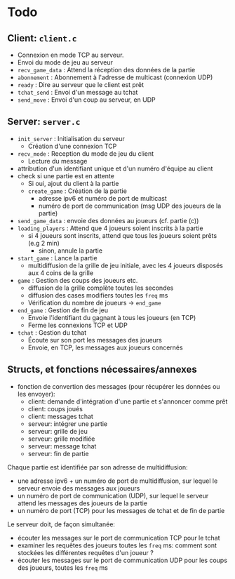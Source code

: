 # Todo

## Client: `client.c`

- Connexion en mode TCP au serveur.
- Envoi du mode de jeu au serveur
- `recv_game_data` : Attend la réception des données de la partie
- `abonnement` : Abonnement à l'adresse de multicast (connexion UDP)
- `ready` : Dire au serveur que le client est prêt
- `tchat_send` : Envoi d'un message au tchat
- `send_move` : Envoi d'un coup au serveur, en UDP

## Server: `server.c`

- `init_server` : Initialisation du serveur
  - Création d'une connexion TCP
- `recv_mode` : Reception du mode de jeu du client
  - Lecture du message
- attribution d'un identifiant unique et d'un numéro d'équipe au client
- check si une partie est en attente
  - Si oui, ajout du client à la partie
  - `create_game` : Création de la partie
    - adresse ipv6 et numéro de port de multicast
    - numéro de port de communication (msg UDP des joueurs de la partie)
- `send_game_data` : envoie des données au joueurs (cf. partie (c))
- `loading_players` : Attend que 4 joueurs soient inscrits à la partie
  - si 4 joueurs sont inscrits, attend que tous les joueurs soient prêts (e.g 2 min)
    - sinon, annule la partie
- `start_game` : Lance la partie
  - multidiffusion de la grille de jeu initiale, avec les 4 joueurs disposés aux 4 coins de la grille
- `game` : Gestion des coups des joueurs etc.
  - diffusion de la grille complète toutes les secondes
  - diffusion des cases modifiers toutes les `freq` ms
  - Vérification du nombre de joueurs $\to$ `end_game`
- `end_game` : Gestion de fin de jeu
  - Envoie l'identifiant du gagnant à tous les joueurs (en TCP)
  - Ferme les connexions TCP et UDP
- `tchat` : Gestion du tchat
  - Écoute sur son port les messages des joueurs
  - Envoie, en TCP, les messages aux joueurs concernés

## Structs, et fonctions nécessaires/annexes

- fonction de convertion des messages (pour récupérer les données ou les envoyer):
  - client: demande d'intégration d'une partie et s'annoncer comme prêt
  - client: coups joués
  - client: messages tchat
  - serveur: intégrer une partie
  - serveur: grille de jeu
  - serveur: grille modifiée
  - serveur: message tchat
  - serveur: fin de partie

Chaque partie est identifiée par son adresse de multidiffusion:

- une adresse ipv6 + un numéro de port de multidiffusion, sur lequel le serveur envoie des messages aux joueurs
- un numéro de port de communication (UDP), sur lequel le serveur attend les messages des joueurs de la partie
- un numéro de port (TCP) pour les messages de tchat et de fin de partie

Le serveur doit, de façon simultanée:

- écouter les messages sur le port de communication TCP pour le tchat
- examiner les requêtes des joueurs toutes les `freq` ms: comment sont stockées les différentes requêtes d'un joueur ?
- écouter les messages sur le port de communication UDP pour les coups des joueurs, toutes les `freq` ms
